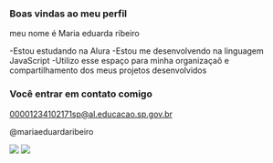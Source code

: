 ### Boas vindas ao meu perfil

meu nome é Maria eduarda ribeiro 

-Estou estudando na Alura
-Estou me desenvolvendo na linguagem JavaScript
-Utilizo esse espaço para minha organizaçaõ e compartilhamento dos meus projetos desenvolvidos 

### Você entrar em contato comigo 

00001234102171sp@al.educacao.sp.gov.br

@mariaeduardaribeiro

![](https://media1.tenor.com/m/M1li4cr2TOoAAAAC/stressed-out.gif)
![](https://media1.tenor.com/m/M1li4cr2TOoAAAAC/stressed-out.gif)
